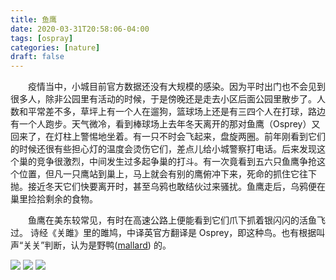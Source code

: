 ```yaml
---
title: 鱼鹰
date: 2020-03-31T20:58:06-04:00
tags: [ospray]
categories: [nature]
draft: false
---
```


&emsp;&emsp;疫情当中，小城目前官方数据还没有大规模的感染。因为平时出门也不会见到很多人，除非公园里有活动的时候，于是傍晚还是走去小区后面公园里散步了。人数和平常差不多，草坪上有一个人在遛狗，篮球场上还是有三四个人在打球，路边有一个人跑步。天气微冷，看到棒球场上去年冬天离开的那对鱼鹰（Osprey）又回来了，在灯柱上警惕地坐着。有一只不时会飞起来，盘旋两圈。前年刚看到它们的时候还很有些担心灯的温度会烫伤它们，差点儿给小城警察打电话。后来发现这个巢的竞争很激烈，中间发生过多起争巢的打斗。有一次竟看到五六只鱼鹰争抢这个位置，但凡一只鹰站到巢上，马上就会有别的鹰俯冲下来，死命的抓住它往下抛。接近冬天它们快要离开时，甚至乌鸦也敢结伙过来骚扰。鱼鹰走后，乌鸦便在巢里捡拾剩余的食物。
<!--more-->  
&emsp;&emsp;鱼鹰在美东较常见，有时在高速公路上便能看到它们爪下抓着银闪闪的活鱼飞过。 诗经《关雎》里的雎鸠，中译英官方翻译是 Osprey，即这种鸟。也有根据叫声“关关”判断，认为是野鸭([mallard](https://swallowblack.github.io/mallard/)) 的。


<img src="https://i.loli.net/2020/06/27/asETY3eqiPzdFJZ.jpg" >

<img src="https://i.loli.net/2020/06/27/l2RtqzdWaYDyGOj.jpg" >

<img src="https://i.loli.net/2020/06/27/k3puFt1SbBLzv9i.jpg" >


